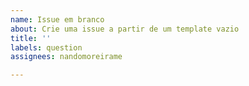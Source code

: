 ```yaml
---
name: Issue em branco
about: Crie uma issue a partir de um template vazio
title: ''
labels: question
assignees: nandomoreirame

---
```



